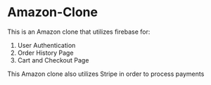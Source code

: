 # Amazon-Clone

This is an Amazon clone that utilizes firebase for:
1. User Authentication
2. Order History Page
3. Cart and Checkout Page

This Amazon clone also utilizes Stripe in order to process payments
